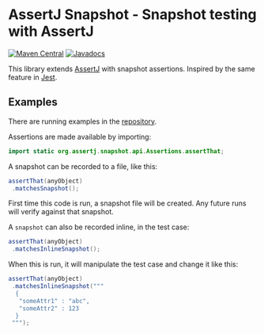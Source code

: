 # AssertJ Snapshot - Snapshot testing with AssertJ
[![Maven Central](https://img.shields.io/maven-central/v/se.bjurr.assertj.snapshot/assertj-snapshot.svg?label=Maven%20Central)](https://search.maven.org/search?q=g:%22se.bjurr.assertj.snapshot%22%20AND%20a:%22assertj-snapshot%22)
[![Javadocs](http://www.javadoc.io/badge/se.bjurr.assertj.snapshot/assertj-snapshot.svg)](http://www.javadoc.io/doc/se.bjurr.assertj.snapshot/assertj-snapshot)

This library extends [AssertJ](https://github.com/assertj/assertj) with snapshot assertions. Inspired by the same feature in [Jest](https://jestjs.io/docs/snapshot-testing).

## Examples

There are running examples in the [repository](/src/test/java/test/examples).

Assertions are made available by importing:

```java
import static org.assertj.snapshot.api.Assertions.assertThat;
```

A snapshot can be recorded to a file, like this:

```java
assertThat(anyObject)
 .matchesSnapshot();
```

First time this code is run, a snapshot file will be created. Any future runs will verify against that snapshot.

A `snapshot` can also be recorded inline, in the test case:

```java
assertThat(anyObject)
 .matchesInlineSnapshot();
```

When this is run, it will manipulate the test case and change it like this:

```java
assertThat(anyObject)
 .matchesInlineSnapshot("""
  {
   "someAttr1" : "abc",
   "someAttr2" : 123
  }
 """);
```

